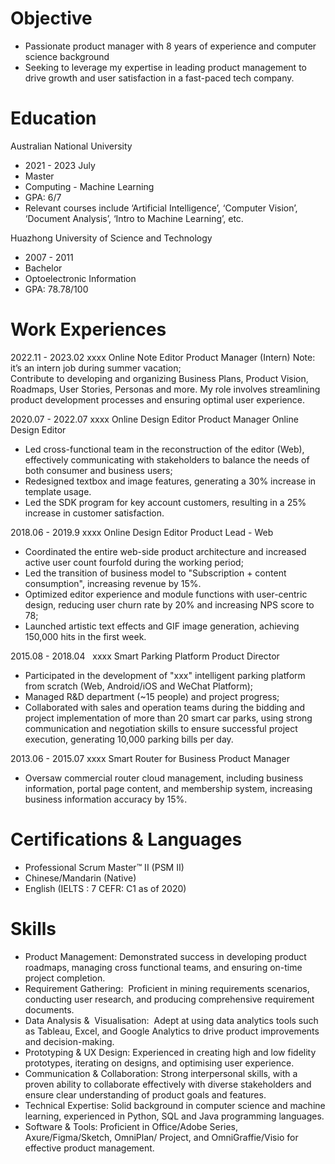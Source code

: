 # Objective
- Passionate product manager with 8 years of experience and computer science background  
- Seeking to leverage my expertise in leading product management to drive growth and user satisfaction in a fast-paced tech company.

# Education

Australian National University
- 2021 - 2023 July
- Master
- Computing - Machine Learning
- GPA: 6/7
- Relevant courses include ‘Artificial Intelligence’, ‘Computer Vision’, ‘Document Analysis’, ‘Intro to Machine Learning’, etc.

Huazhong University of Science and Technology 
- 2007 - 2011
- Bachelor
- Optoelectronic Information
- GPA: 78.78/100

# Work Experiences

2022.11 - 2023.02 xxxx Online Note Editor
Product Manager (Intern)
Note: it’s an intern job during summer vacation;  
Contribute to developing and organizing Business Plans, Product Vision, Roadmaps, User Stories, Personas and more. My role involves streamlining product development processes and ensuring optimal user experience.

2020.07 - 2022.07 xxxx Online Design Editor
Product Manager
Online Design Editor

- Led cross-functional team in the reconstruction of the editor (Web), effectively communicating with stakeholders to balance the needs of both consumer and business users;
- Redesigned textbox and image features, generating a 30% increase in template usage.
- Led the SDK program for key account customers, resulting in a 25% increase in customer satisfaction.

2018.06 - 2019.9 xxxx Online Design Editor
Product Lead - Web

- Coordinated the entire web-side product architecture and increased active user count fourfold during the working period;
- Led the transition of business model to "Subscription + content consumption", increasing revenue by 15%.
- Optimized editor experience and module functions with user-centric design, reducing user churn rate by 20% and increasing NPS score to 78;
- Launched artistic text effects and GIF image generation, achieving 150,000 hits in the first week.

2015.08 - 2018.04   xxxx  Smart Parking Platform
Product Director

- Participated in the development of "xxx" intelligent parking platform from scratch (Web, Android/iOS and WeChat Platform);
- Managed R&D department (~15 people) and project progress;
- Collaborated with sales and operation teams during the bidding and project implementation of more than 20 smart car parks, using strong communication and negotiation skills to ensure successful project execution, generating 10,000 parking bills per day.

2013.06 - 2015.07 xxxx Smart Router for Business
Product Manager

- Oversaw commercial router cloud management, including business information, portal page content, and membership system, increasing business information accuracy by 15%.

# Certifications & Languages

- Professional Scrum Master™ II (PSM II)
- Chinese/Mandarin (Native)
- English (IELTS : 7 CEFR: C1 as of 2020)

# Skills

- Product Management: Demonstrated success in developing product roadmaps, managing cross­ functional teams, and ensuring on-time project completion.
- Requirement Gathering:  Proficient in mining requirements scenarios, conducting user research, and producing comprehensive requirement documents.
- Data Analysis &  Visualisation:  Adept at using data analytics tools such as Tableau, Excel, and Google Analytics to drive product improvements and decision-making.
- Prototyping & UX Design: Experienced in creating high and low fidelity prototypes, iterating on designs, and optimising user experience.
- Communication & Collaboration: Strong interpersonal skills, with a proven ability to collaborate effectively with diverse stakeholders and ensure clear understanding of product goals and features.
- Technical Expertise: Solid background in computer science and machine learning, experienced in Python, SQL and Java programming languages.
- Software & Tools: Proficient in Office/Adobe Series, Axure/Figma/Sketch, OmniPlan/ Project, and OmniGraffie/Visio for effective product management.
